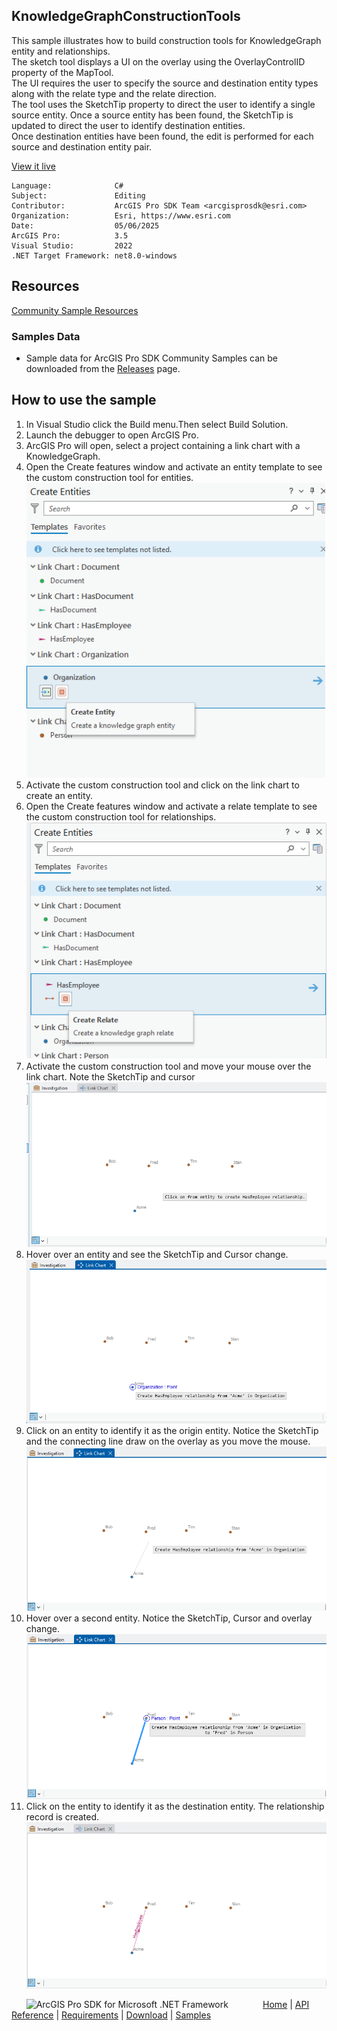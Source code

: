 ## KnowledgeGraphConstructionTools

<!-- TODO: Write a brief abstract explaining this sample -->
This sample illustrates how to build construction tools for KnowledgeGraph entity and relationships.   
The sketch tool displays a UI on the overlay using the OverlayControlID property of the MapTool.   
The UI requires the user to specify the source and destination entity types along with the relate type and  the relate direction.   
The tool uses the SketchTip property to direct the user to identify a single source entity. Once a source entity has been found, the SketchTip is updated to direct the user to identify destination entities.   
Once destination entities have been found, the edit is performed for each source and destination entity pair.   
  


<a href="https://pro.arcgis.com/en/pro-app/sdk/" target="_blank">View it live</a>

<!-- TODO: Fill this section below with metadata about this sample-->
```
Language:              C#
Subject:               Editing
Contributor:           ArcGIS Pro SDK Team <arcgisprosdk@esri.com>
Organization:          Esri, https://www.esri.com
Date:                  05/06/2025
ArcGIS Pro:            3.5
Visual Studio:         2022
.NET Target Framework: net8.0-windows
```

## Resources

[Community Sample Resources](https://github.com/Esri/arcgis-pro-sdk-community-samples#resources)

### Samples Data

* Sample data for ArcGIS Pro SDK Community Samples can be downloaded from the [Releases](https://github.com/Esri/arcgis-pro-sdk-community-samples/releases) page.  

## How to use the sample
<!-- TODO: Explain how this sample can be used. To use images in this section, create the image file in your sample project's screenshots folder. Use relative url to link to this image using this syntax: ![My sample Image](FacePage/SampleImage.png) -->
1. In Visual Studio click the Build menu.Then select Build Solution.
2. Launch the debugger to open ArcGIS Pro.  
3. ArcGIS Pro will open, select a project containing a link chart with a KnowledgeGraph.   
4. Open the Create features window and activate an entity template to see the custom construction tool for entities.  
![UI](Screenshots/EntityConstructionTool.png)        
5. Activate the custom construction tool and click on the link chart to create an entity.   
6. Open the Create features window and activate a relate template to see the custom construction tool for relationships.  
![UI](Screenshots/RelateConstructionTool.png)        
7. Activate the custom construction tool and move your mouse over the link chart.  Note the SketchTip and cursor  
![UI](Screenshots/RelateTool_1_ClickOnFromEntity.png)        
8. Hover over an entity and see the SketchTip and Cursor change.  
![UI](Screenshots/RelateTool_2_HoverOriginEntity.png)        
9. Click on an entity to identify it as the origin entity. Notice the SketchTip and the connecting line draw  on the overlay as you move the mouse.  
![UI](Screenshots/RelateTool_3_IdentifiedOriginEntity.png)        
10. Hover over a second entity. Notice the SketchTip, Cursor and overlay change.  
![UI](Screenshots/RelateTool_4_HoverDestinationEntity.png)        
11. Click on the entity to identify it as the destination entity. The relationship record is created.  
![UI](Screenshots/RelateTool_5_RelationshipCreated.png)        
  

<!-- End -->

&nbsp;&nbsp;&nbsp;&nbsp;&nbsp;&nbsp;<img src="https://esri.github.io/arcgis-pro-sdk/images/ArcGISPro.png"  alt="ArcGIS Pro SDK for Microsoft .NET Framework" height = "20" width = "20" align="top"  >
&nbsp;&nbsp;&nbsp;&nbsp;&nbsp;&nbsp;&nbsp;&nbsp;&nbsp;&nbsp;&nbsp;&nbsp;
[Home](https://github.com/Esri/arcgis-pro-sdk/wiki) | <a href="https://pro.arcgis.com/en/pro-app/latest/sdk/api-reference" target="_blank">API Reference</a> | [Requirements](https://github.com/Esri/arcgis-pro-sdk/wiki#requirements) | [Download](https://github.com/Esri/arcgis-pro-sdk/wiki#installing-arcgis-pro-sdk-for-net) | <a href="https://github.com/esri/arcgis-pro-sdk-community-samples" target="_blank">Samples</a>
